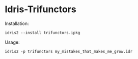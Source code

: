 # Idris-Trifunctors

Installation:

```shell script
idris2 --install trifunctors.ipkg
```

Usage:
```shell script
idris2 -p trifunctors my_mistakes_that_makes_me_grow.idr
```
